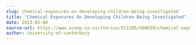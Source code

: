 ```yaml
---
slug: chemical-exposures-on-developing-children-being-investigated
title: "Chemical Exposures On Developing Children Being Investigated"
date: 2013-05-08
source-url: https://www.scoop.co.nz/stories/SC1305/S00039/chemical-exposures-on-developing-children-being-investigated.htm
author: university-of-canterbury
---
```


